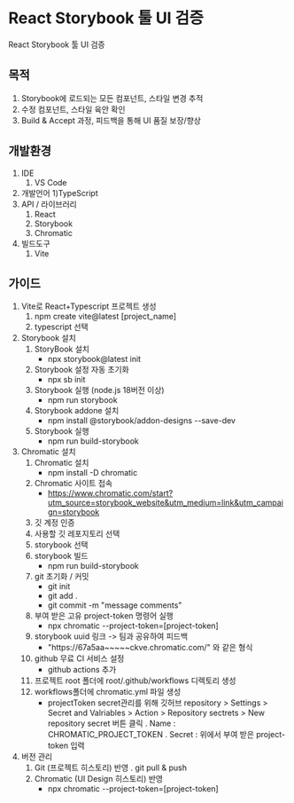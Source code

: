 # React Storybook 툴 UI 검증
React Storybook 툴 UI 검증
## 목적
1. Storybook에 로드되는 모든 컴포넌트, 스타일 변경 추적
2. 수정 컴포넌트, 스타일 육안 확인
3. Build & Accept 과정, 피드백을 통해 UI 품질 보장/향상
## 개발환경
1. IDE
	1) VS Code
3. 개발언어
	1)TypeScript
3. API / 라이브러리
	1) React
	2) Storybook
	3) Chromatic
4. 빌드도구
	1) Vite
## 가이드
1. Vite로 React+Typescript 프로젝트 생성
	1) npm create vite@latest [project_name]
	2) typescript 선택
2. Storybook 설치
	1) StoryBook 설치
		- npx storybook@latest init 
	2) Storybook 설정 자동 초기화
		- npx sb init
	3) Storybook 실행 (node.js 18버전 이상)
		- npm run storybook
	4) Storybook addone 설치
		- npm install @storybook/addon-designs --save-dev
	5) Storybook 실행
		- npm run build-storybook
3. Chromatic 설치
	1) Chromatic 설치 
		- npm install -D chromatic
	2) Chromatic 사이트 접속
		- https://www.chromatic.com/start?utm_source=storybook_website&utm_medium=link&utm_campaign=storybook
	3) 깃 계정 인증
	4) 사용할 깃 레포지토리 선택
	5) storybook 선택
	6) storybook 빌드
		- npm run build-storybook
	7) git 초기화 / 커밋
		- git init
		- git add .
		- git commit -m "message comments"
	8) 부여 받은 고유 project-token 명령어 실행
		- npx chromatic --project-token=[project-token]
	9) storybook uuid 링크 -> 팀과 공유하여 피드백
		- "https://67a5aa~~~~~ckve.chromatic.com/" 와 같은 형식
	10) github 무료 CI 서비스 설정
		- github actions 추가
	11) 프로젝트 root 폴더에 root/.github/workflows 디렉토리 생성
	12) workflows폴더에 chromatic.yml 파일 생성
		- projectToken secret관리를 위해 깃허브 repository > Settings > Secret and Valriables > Action > Repository sectrets > New repository secret 버튼 클릭
			. Name : CHROMATIC_PROJECT_TOKEN
			. Secret : 위에서 부여 받은 project-token 입력
4. 버전 관리
	1) Git (프로젝트 히스토리) 반영
		. git pull & push
	2) Chromatic (UI Design 히스토리) 반영
		- npx chromatic --project-token=[project-token]
